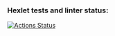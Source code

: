### Hexlet tests and linter status:
[![Actions Status](https://github.com/Kob0/layout-designer-project-lvl1/workflows/hexlet-check/badge.svg)](https://github.com/Kob0/layout-designer-project-lvl1/actions)